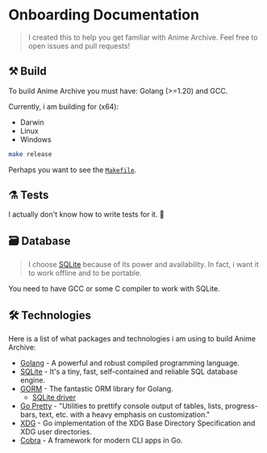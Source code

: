 # Onboarding Documentation

> I created this to help you get familiar with Anime Archive. Feel free to open issues and pull requests!

## ⚒ Build

To build Anime Archive you must have: Golang (>=1.20) and GCC.

Currently, i am building for (x64):

- Darwin
- Linux
- Windows

```bash
make release
```

Perhaps you want to see the [`Makefile`](Makefile).

## ⚗ Tests

I actually don't know how to write tests for it. 🤡

## 🗃 Database

> I choose [SQLite](https://www.sqlite.org/index.html) because of its power and availability. In fact, i want it to work offline and to be portable.

You need to have GCC or some C compiler to work with SQLite.

## 🛠 Technologies

Here is a list of what packages and technologies i am using to build Anime Archive:

- [Golang](https://go.dev) - A powerful and robust compiled programming language.
- [SQLite](https://www.sqlite.org/index.html) - It's a tiny, fast, self-contained and reliable SQL database engine.
- [GORM](https://gorm.io) - The fantastic ORM library for Golang.
  - [SQLite driver](https://pkg.go.dev/gorm.io/driver/sqlite)
- [Go Pretty](https://github.com/jedib0t/go-pretty) - "Utilities to prettify console output of tables, lists, progress-bars, text, etc. with a heavy emphasis on customization."
- [XDG](https://pkg.go.dev/github.com/adrg/xdg) - Go implementation of the XDG Base Directory Specification and XDG user directories.
- [Cobra](https://cobra.dev) - A framework for modern CLI apps in Go.
